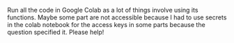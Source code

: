 Run all the code in Google Colab as a lot of things involve using its functions.
Maybe some part are not accessible because I had to use secrets in the colab notebook for the access keys in some parts because the question specified it.
Please help!
